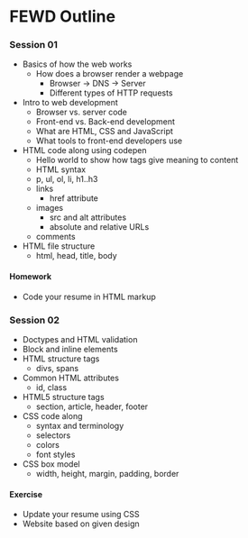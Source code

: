 FEWD Outline
============

### Session 01

- Basics of how the web works
	- How does a browser render a webpage
        - Browser -> DNS -> Server
        - Different types of HTTP requests
- Intro to web development
    - Browser vs. server code
    - Front-end vs. Back-end development
    - What are HTML, CSS and JavaScript
    - What tools to front-end developers use
- HTML code along using codepen
    - Hello world to show how tags give meaning to content
    - HTML syntax
    - p, ul, ol, li, h1..h3
    - links
        - href attribute
    - images
        - src and alt attributes
        - absolute and relative URLs
    - comments
- HTML file structure
    - html, head, title, body

#### Homework

- Code your resume in HTML markup

### Session 02

- Doctypes and HTML validation
- Block and inline elements
- HTML structure tags
    - divs, spans
- Common HTML attributes
    - id, class
- HTML5 structure tags
    - section, article, header, footer
- CSS code along
    - syntax and terminology
    - selectors
    - colors
    - font styles
- CSS box model
    - width, height, margin, padding, border

#### Exercise

- Update your resume using CSS
- Website based on given design